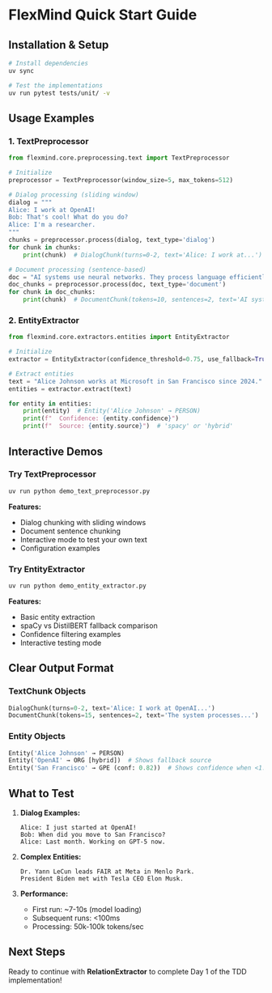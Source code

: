 # FlexMind Quick Start Guide

## Installation & Setup
```bash
# Install dependencies
uv sync

# Test the implementations
uv run pytest tests/unit/ -v
```

## Usage Examples

### 1. TextPreprocessor
```python
from flexmind.core.preprocessing.text import TextPreprocessor

# Initialize
preprocessor = TextPreprocessor(window_size=5, max_tokens=512)

# Dialog processing (sliding window)
dialog = """
Alice: I work at OpenAI!
Bob: That's cool! What do you do?
Alice: I'm a researcher.
"""
chunks = preprocessor.process(dialog, text_type='dialog')
for chunk in chunks:
    print(chunk)  # DialogChunk(turns=0-2, text='Alice: I work at...')

# Document processing (sentence-based)
doc = "AI systems use neural networks. They process language efficiently."
doc_chunks = preprocessor.process(doc, text_type='document')
for chunk in doc_chunks:
    print(chunk)  # DocumentChunk(tokens=10, sentences=2, text='AI systems...')
```

### 2. EntityExtractor
```python
from flexmind.core.extractors.entities import EntityExtractor

# Initialize
extractor = EntityExtractor(confidence_threshold=0.75, use_fallback=True)

# Extract entities
text = "Alice Johnson works at Microsoft in San Francisco since 2024."
entities = extractor.extract(text)

for entity in entities:
    print(entity)  # Entity('Alice Johnson' → PERSON)
    print(f"  Confidence: {entity.confidence}")
    print(f"  Source: {entity.source}")  # 'spacy' or 'hybrid'
```

## Interactive Demos

### Try TextPreprocessor
```bash
uv run python demo_text_preprocessor.py
```
**Features:**
- Dialog chunking with sliding windows
- Document sentence chunking  
- Interactive mode to test your own text
- Configuration examples

### Try EntityExtractor
```bash
uv run python demo_entity_extractor.py
```
**Features:**
- Basic entity extraction
- spaCy vs DistilBERT fallback comparison
- Confidence filtering examples
- Interactive testing mode

## Clear Output Format

### TextChunk Objects
```python
DialogChunk(turns=0-2, text='Alice: I work at OpenAI...')
DocumentChunk(tokens=15, sentences=2, text='The system processes...')
```

### Entity Objects
```python
Entity('Alice Johnson' → PERSON)
Entity('OpenAI' → ORG [hybrid])  # Shows fallback source
Entity('San Francisco' → GPE (conf: 0.82))  # Shows confidence when <1.0
```

## What to Test

1. **Dialog Examples:**
   ```
   Alice: I just started at OpenAI!
   Bob: When did you move to San Francisco?  
   Alice: Last month. Working on GPT-5 now.
   ```

2. **Complex Entities:**
   ```
   Dr. Yann LeCun leads FAIR at Meta in Menlo Park.
   President Biden met with Tesla CEO Elon Musk.
   ```

3. **Performance:**
   - First run: ~7-10s (model loading)
   - Subsequent runs: <100ms
   - Processing: 50k-100k tokens/sec

## Next Steps
Ready to continue with **RelationExtractor** to complete Day 1 of the TDD implementation!